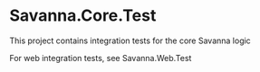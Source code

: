 ﻿# Savanna.Core.Test

This project contains integration tests for the core Savanna logic

For web integration tests, see Savanna.Web.Test

